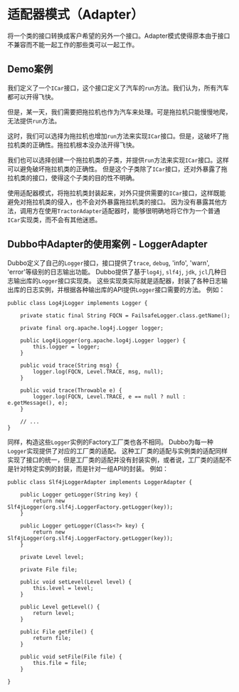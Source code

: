 # 适配器模式（Adapter）

将一个类的接口转换成客户希望的另外一个接口。Adapter模式使得原本由于接口不兼容而不能一起工作的那些类可以一起工作。

## Demo案例

我们定义了一个`ICar`接口，这个接口定义了汽车的`run`方法。我们认为，所有汽车都可以开得飞快。

但是，某一天，我们需要把拖拉机也作为汽车来处理。可是拖拉机只能慢慢地爬，无法提供`run`方法。

这时，我们可以选择为拖拉机也增加`run`方法来实现`ICar`接口。但是，这破坏了拖拉机类的正确性。拖拉机根本没办法开得飞快。

我们也可以选择创建一个拖拉机类的子类，并提供`run`方法来实现`ICar`接口。这样可以避免破坏拖拉机类的正确性。
但是这个子类除了`ICar`接口，还对外暴露了拖拉机类的接口，使得这个子类的目的性不明确。

使用适配器模式，将拖拉机类封装起来，对外只提供需要的`ICar`接口，这样既能避免对拖拉机类的侵入，也不会对外暴露拖拉机类的接口。
因为没有暴露其他方法，调用方在使用`TractorAdapter`适配器时，能够很明确地将它作为一个普通`ICar`实现类，而不会有其他迷惑。

## Dubbo中Adapter的使用案例 - LoggerAdapter

Dubbo定义了自己的`Logger`接口，接口提供了`trace`, `debug`, 'info', 'warn', 'error'等级别的日志输出功能。
Dubbo提供了基于`log4j`, `slf4j`, `jdk`, `jcl`几种日志输出库的`Logger`接口实现类。
这些实现类实际就是适配器，封装了各种日志输出库的日志实例，并根据各种输出库的API提供`Logger`接口需要的方法。
例如：

```
public class Log4jLogger implements Logger {

	private static final String FQCN = FailsafeLogger.class.getName();

	private final org.apache.log4j.Logger logger;

	public Log4jLogger(org.apache.log4j.Logger logger) {
		this.logger = logger;
	}

	public void trace(String msg) {
		logger.log(FQCN, Level.TRACE, msg, null);
	}

	public void trace(Throwable e) {
		logger.log(FQCN, Level.TRACE, e == null ? null : e.getMessage(), e);
	}

	// ...
}
```

同样，构造这些`Logger`实例的Factory工厂类也各不相同。
Dubbo为每一种`Logger`实现提供了对应的工厂类的适配。
这种工厂类的适配与实例类的适配同样实现了接口的统一，但是工厂类的适配并没有封装实例，或者说，工厂类的适配不是针对特定实例的封装，而是针对一组API的封装。
例如：

```
public class Slf4jLoggerAdapter implements LoggerAdapter {

	public Logger getLogger(String key) {
		return new Slf4jLogger(org.slf4j.LoggerFactory.getLogger(key));
	}

    public Logger getLogger(Class<?> key) {
        return new Slf4jLogger(org.slf4j.LoggerFactory.getLogger(key));
    }

    private Level level;

    private File file;

    public void setLevel(Level level) {
        this.level = level;
    }

    public Level getLevel() {
        return level;
    }

    public File getFile() {
        return file;
    }

    public void setFile(File file) {
        this.file = file;
    }

}
```
